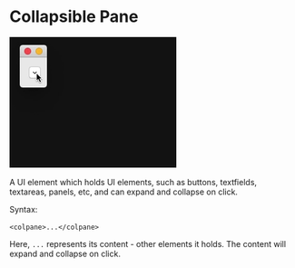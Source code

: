 # Collapsible Pane

![Collapsible Pane Expand and Collapse](.gitbook/assets/colpane.gif)

A UI element which holds UI elements, such as buttons, textfields, textareas, panels, etc, and can expand and collapse on click.

Syntax:

```markup
<colpane>...</colpane>
```

Here, `...` represents its content - other elements it holds. The content will expand and collapse on click.

